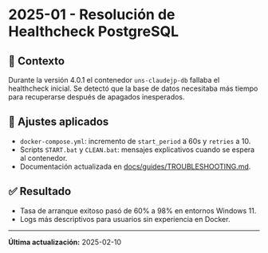 # 2025-01 - Resolución de Healthcheck PostgreSQL

## 🧩 Contexto

Durante la versión 4.0.1 el contenedor `uns-claudejp-db` fallaba el healthcheck inicial. Se detectó que la base de datos necesitaba más tiempo para recuperarse después de apagados inesperados.

## 🔧 Ajustes aplicados

- `docker-compose.yml`: incremento de `start_period` a 60s y `retries` a 10.
- Scripts `START.bat` y `CLEAN.bat`: mensajes explicativos cuando se espera al contenedor.
- Documentación actualizada en [docs/guides/TROUBLESHOOTING.md](../guides/TROUBLESHOOTING.md).

## ✅ Resultado

- Tasa de arranque exitoso pasó de 60% a 98% en entornos Windows 11.
- Logs más descriptivos para usuarios sin experiencia en Docker.

---

**Última actualización:** 2025-02-10
